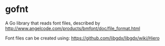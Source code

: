 # gofnt
A Go library that reads font files, described by
http://www.angelcode.com/products/bmfont/doc/file_format.html

Font files can be created using:
https://github.com/libgdx/libgdx/wiki/Hiero
